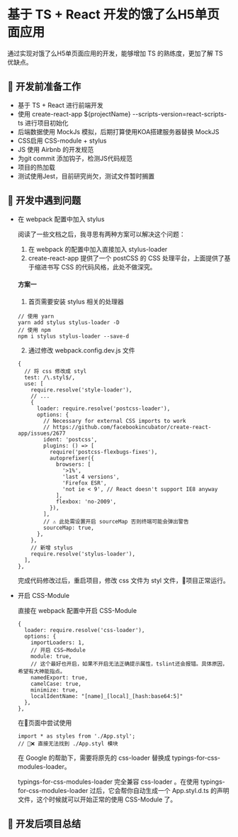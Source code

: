 # 基于 TS + React 开发的饿了么H5单页面应用

通过实现对饿了么H5单页面应用的开发，能够增加 TS 的熟练度，更加了解 TS 优缺点。

## 🤔 开发前准备工作

- 基于 TS + React 进行前端开发
- 使用 create-react-app ${projectName} --scripts-version=react-scripts-ts 进行项目初始化
- 后端数据使用 MockJs 模拟，后期打算使用KOA搭建服务器替换 MockJS
- CSS启用 CSS-module + stylus
- JS 使用 Airbnb 的开发规范
- 为git commit 添加钩子，检测JS代码规范
- 项目的热加载
- 测试使用Jest，目前研究尚欠，测试文件暂时搁置

## 🔨 开发中遇到问题

- 在 webpack 配置中加入 stylus
  
  阅读了一些文档之后，我寻思有两种方案可以解决这个问题：

  1. 在 webpack 的配置中加入直接加入 stylus-loader 
  2. create-react-app 提供了一个 postCSS 的 CSS 处理平台，上面提供了基于缩进书写 CSS 的代码风格，此处不做深究。
  
  #### 方案一
  1. 首页需要安装 stylus 相关的处理器
  ```
  // 使用 yarn
  yarn add stylus stylus-loader -D
  // 使用 npm
  npm i stylus stylus-loader --save-d
  ```
  2. 通过修改 webpack.config.dev.js 文件
  ```
  {
    // 将 css 修改成 styl
    test: /\.styl$/,
    use: [
      require.resolve('style-loader'),
      // ...
      {
        loader: require.resolve('postcss-loader'),
        options: {
          // Necessary for external CSS imports to work
          // https://github.com/facebookincubator/create-react-app/issues/2677
          ident: 'postcss',
          plugins: () => [
            require('postcss-flexbugs-fixes'),
            autoprefixer({
              browsers: [
                '>1%',
                'last 4 versions',
                'Firefox ESR',
                'not ie < 9', // React doesn't support IE8 anyway
              ],
              flexbox: 'no-2009',
            }),
          ],
          // ⚠️ 此处需设置开启 sourceMap 否则终端可能会弹出警告
          sourceMap: true,
        },
      },
      // 新增 stylus
      require.resolve('stylus-loader'),
    ],
  },
  ```

  完成代码修改过后，重启项目，修改 css 文件为 styl 文件，🎉项目正常运行。

- 开启 CSS-Module
  
  直接在 webpack 配置中开启 CSS-Module

  ```
  {
    loader: require.resolve('css-loader'),
    options: {
      importLoaders: 1,
      // 开启 CSS—Module
      module: true,
      // 这个最好也开启，如果不开启无法正确提示属性，tslint还会报错。具体原因，希望有大神能指点。
      namedExport: true,
      camelCase: true,
      minimize: true,
      localIdentName: "[name]_[local]_[hash:base64:5]"
    },
  },
  ```

  在页面中尝试使用

  ```
  import * as styles from './App.styl';
  // ❌ 直接无法找到 ./App.styl 模块
  ```

  在 Google 的帮助下，需要将原先的 css-loader 替换成 typings-for-css-modules-loader。

  typings-for-css-modules-loader 完全兼容 css-loader 。在使用 typings-for-css-modules-loader 过后，它会帮你自动生成一个 App.styl.d.ts 的声明文件，这个时候就可以开始正常的使用 CSS-Module 了。


## 🎉 开发后项目总结
